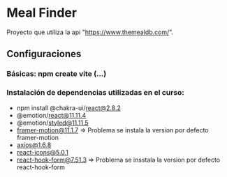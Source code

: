 # Meal Finder

Proyecto que utiliza la api "https://www.themealdb.com/".

## Configuraciones

### Básicas: npm create vite (...)

### Instalación de dependencias utilizadas en el curso:

- npm install @chakra-ui/react@2.8.2
- @emotion/react@11.11.4
- @emotion/styled@11.11.5
- framer-motion@11.1.7 => Problema se instala la version por defecto framer-motion
- axios@1.6.8
- react-icons@5.0.1
- react-hook-form@7.51.3 => Problema se insstala la version por defecto react-hook-form
